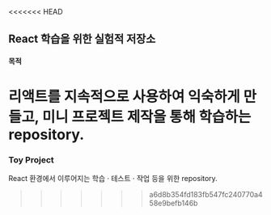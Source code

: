 <<<<<<< HEAD
## React 학습을 위한 실험적 저장소 
#### 목적  
리액트를 지속적으로 사용하여 익숙하게 만들고, 미니 프로젝트 제작을 통해 학습하는 repository.
=======
### Toy Project
React 환경에서 이루어지는 학습 · 테스트 · 작업 등을 위한 repository.
>>>>>>> a6d8b354fd183fb547fc240770a458e9befb146b
 
